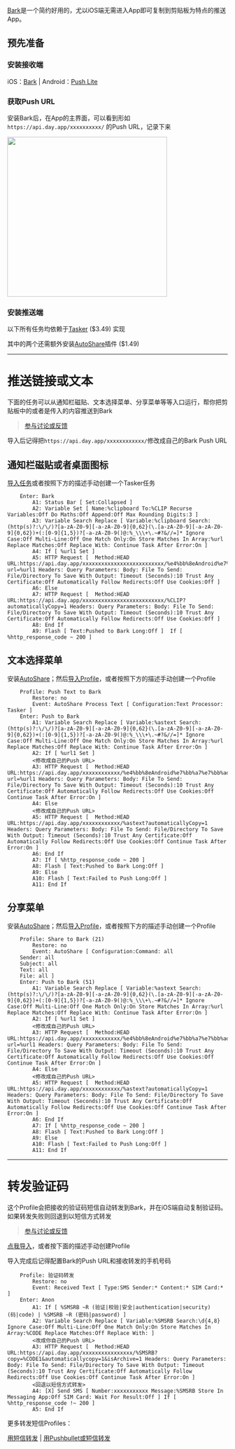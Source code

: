 [Bark](https://github.com/Finb/Bark)是一个简约好用的，尤以iOS端无需进入App即可复制到剪贴板为特点的推送App。

## 预先准备

### 安装接收端

iOS：[Bark](https://apps.apple.com/cn/app/id1403753865) | Android：[Push Lite](https://github.com/xlvecle/PushLite/releases)

### 获取Push URL

安装Bark后，在App的主界面，可以看到形如 ```https://api.day.app/xxxxxxxxxx/``` 的Push URL，记录下来

<img src="https://wx3.sinaimg.cn/mw690/0060lm7Tly1g0bu1cv28lj30om0j6gng.jpg" width=365 />

### 安装推送端

以下所有任务均依赖于[Tasker](https://play.google.com/store/apps/details?id=net.dinglisch.android.taskerm) ($3.49) 实现

其中的两个还需额外安装[AutoShare](https://play.google.com/store/apps/details?id=com.joaomgcd.autoshare)插件 ($1.49)

---

# 推送链接或文本

下面的任务可以从通知栏磁贴、文本选择菜单、分享菜单等等入口运行，帮你把剪贴板中的或者是传入的内容推送到Bark

> [参与讨论或反馈](https://meta.appinn.net/t/19189)

导入后记得把```https://api.day.app/xxxxxxxxxxxx/```修改成自己的Bark Push URL

## 通知栏磁贴或者桌面图标

[导入任务](https://taskernet.com/shares/?user=AS35m8kd%2B%2B8TCtuKD5vi%2BgxDuL5p9VAa8vrSP6viIGO6nBMQGv6ntB%2BfsCHAjiN7MZx1YA%3D%3D&id=Task%3ABark)或者按照下方的描述手动创建一个Tasker任务

```
    Enter: Bark
    	A1: Status Bar [ Set:Collapsed ] 
    	A2: Variable Set [ Name:%clipboard To:%CLIP Recurse Variables:Off Do Maths:Off Append:Off Max Rounding Digits:3 ] 
    	A3: Variable Search Replace [ Variable:%clipboard Search:(http(s)?:\/\/)?[a-zA-Z0-9][-a-zA-Z0-9]{0,62}(\.[a-zA-Z0-9][-a-zA-Z0-9]{0,62})+(:[0-9]{1,5})?[-a-zA-Z0-9()@:%_\\\+\.~#?&//=]* Ignore Case:Off Multi-Line:Off One Match Only:On Store Matches In Array:%url Replace Matches:Off Replace With: Continue Task After Error:On ] 
    	A4: If [ %url1 Set ]
    	A5: HTTP Request [  Method:HEAD URL:https://api.day.app/xxxxxxxxxxxxxxxxxxxxxxxxxx/%e4%bb%8eAndroid%e7%bb%a7%e7%bb%ad?url=%url1 Headers: Query Parameters: Body: File To Send: File/Directory To Save With Output: Timeout (Seconds):10 Trust Any Certificate:Off Automatically Follow Redirects:Off Use Cookies:Off ] 
    	A6: Else 
    	A7: HTTP Request [  Method:HEAD URL:https://api.day.app/xxxxxxxxxxxxxxxxxxxxxxxxxx/%CLIP?automaticallyCopy=1 Headers: Query Parameters: Body: File To Send: File/Directory To Save With Output: Timeout (Seconds):10 Trust Any Certificate:Off Automatically Follow Redirects:Off Use Cookies:Off ] 
    	A8: End If 
    	A9: Flash [ Text:Pushed to Bark Long:Off ]  If [ %http_response_code ~ 200 ]
```

## 文本选择菜单

安装[AutoShare](https://play.google.com/store/apps/details?id=com.joaomgcd.autoshare)；然后[导入Profile](https://taskernet.com/shares/?user=AS35m8kd%2B%2B8TCtuKD5vi%2BgxDuL5p9VAa8vrSP6viIGO6nBMQGv6ntB%2BfsCHAjiN7MZx1YA%3D%3D&id=Profile%3APush+Text+to+Bark)，或者按照下方的描述手动创建一个Profile

```
    Profile: Push Text to Bark
    	Restore: no
    	Event: AutoShare Process Text [ Configuration:Text Processor: Tasker ]
    Enter: Push to Bark
    	A1: Variable Search Replace [ Variable:%astext Search:(http(s)?:\/\/)?[a-zA-Z0-9][-a-zA-Z0-9]{0,62}(\.[a-zA-Z0-9][-a-zA-Z0-9]{0,62})+(:[0-9]{1,5})?[-a-zA-Z0-9()@:%_\\\+\.~#?&//=]* Ignore Case:Off Multi-Line:Off One Match Only:On Store Matches In Array:%url Replace Matches:Off Replace With: Continue Task After Error:On ] 
    	A2: If [ %url1 Set ]
    	<修改成自己的Push URL>
    	A3: HTTP Request [  Method:HEAD URL:https://api.day.app/xxxxxxxxxxxx/%e4%bb%8eAndroid%e7%bb%a7%e7%bb%ad?url=%url1 Headers: Query Parameters: Body: File To Send: File/Directory To Save With Output: Timeout (Seconds):10 Trust Any Certificate:Off Automatically Follow Redirects:Off Use Cookies:Off Continue Task After Error:On ] 
    	A4: Else 
    	<修改成自己的Push URL>
    	A5: HTTP Request [  Method:HEAD URL:https://api.day.app/xxxxxxxxxxxx/%astext?automaticallyCopy=1 Headers: Query Parameters: Body: File To Send: File/Directory To Save With Output: Timeout (Seconds):10 Trust Any Certificate:Off Automatically Follow Redirects:Off Use Cookies:Off Continue Task After Error:On ] 
    	A6: End If 
    	A7: If [ %http_response_code ~ 200 ]
    	A8: Flash [ Text:Pushed to Bark Long:Off ] 
    	A9: Else 
    	A10: Flash [ Text:Failed to Push Long:Off ] 
    	A11: End If 
```

## 分享菜单

安装[AutoShare](https://play.google.com/store/apps/details?id=com.joaomgcd.autoshare)；然后[导入Profile](https://taskernet.com/shares/?user=AS35m8kd%2B%2B8TCtuKD5vi%2BgxDuL5p9VAa8vrSP6viIGO6nBMQGv6ntB%2BfsCHAjiN7MZx1YA%3D%3D&id=Profile%3AShare+to+Bark)，或者按照下方的描述手动创建一个Profile

```
    Profile: Share to Bark (21)
    	Restore: no
    	Event: AutoShare [ Configuration:Command: all
    Sender: all
    Subject: all
    Text: all
    File: all ]
    Enter: Push to Bark (51)
    	A1: Variable Search Replace [ Variable:%astext Search:(http(s)?:\/\/)?[a-zA-Z0-9][-a-zA-Z0-9]{0,62}(\.[a-zA-Z0-9][-a-zA-Z0-9]{0,62})+(:[0-9]{1,5})?[-a-zA-Z0-9()@:%_\\\+\.~#?&//=]* Ignore Case:Off Multi-Line:Off One Match Only:On Store Matches In Array:%url Replace Matches:Off Replace With: Continue Task After Error:On ] 
    	A2: If [ %url1 Set ]
    	<修改成自己的Push URL>
    	A3: HTTP Request [  Method:HEAD URL:https://api.day.app/xxxxxxxxxxxx/%e4%bb%8eAndroid%e7%bb%a7%e7%bb%ad?url=%url1 Headers: Query Parameters: Body: File To Send: File/Directory To Save With Output: Timeout (Seconds):10 Trust Any Certificate:Off Automatically Follow Redirects:Off Use Cookies:Off Continue Task After Error:On ] 
    	A4: Else 
    	<修改成自己的Push URL>
    	A5: HTTP Request [  Method:HEAD URL:https://api.day.app/xxxxxxxxxxxx/%astext?automaticallyCopy=1 Headers: Query Parameters: Body: File To Send: File/Directory To Save With Output: Timeout (Seconds):10 Trust Any Certificate:Off Automatically Follow Redirects:Off Use Cookies:Off Continue Task After Error:On ] 
    	A6: End If 
    	A7: If [ %http_response_code ~ 200 ]
    	A8: Flash [ Text:Pushed to Bark Long:Off ] 
    	A9: Else 
    	A10: Flash [ Text:Failed to Push Long:Off ] 
    	A11: End If 
```

---

# 转发验证码

这个Profile会把接收的验证码短信自动转发到Bark，并在iOS端自动复制验证码。如果转发失败则回退到以短信方式转发

> [参与讨论或反馈](https://meta.appinn.net/t/19650)

[点我导入](https://taskernet.com/shares/?user=AS35m8kd%2B%2B8TCtuKD5vi%2BgxDuL5p9VAa8vrSP6viIGO6nBMQGv6ntB%2BfsCHAjiN7MZx1YA%3D%3D&id=Profile%3A%E9%AA%8C%E8%AF%81%E7%A0%81%E8%BD%AC%E5%8F%91)，或者按下面的描述手动创建Profile

导入完成后记得配置Bark的Push URL和接收转发的手机号码

```
    Profile: 验证码转发
    	Restore: no
    	Event: Received Text [ Type:SMS Sender:* Content:* SIM Card:* ]
    Enter: Anon
    	A1: If [ %SMSRB ~R (验证|校验|安全|authentication|security)(码|code) | %SMSRB ~R (密码|password) ]
    	A2: Variable Search Replace [ Variable:%SMSRB Search:\d{4,8} Ignore Case:Off Multi-Line:Off One Match Only:On Store Matches In Array:%CODE Replace Matches:Off Replace With: ] 
    	<改成你自己的Push URL>
    	A3: HTTP Request [  Method:HEAD URL:https://api.day.app/xxxxxxxxxxxxxxxx/%SMSRB?copy=%CODE1&automaticallycopy=1&isArchive=1 Headers: Query Parameters: Body: File To Send: File/Directory To Save With Output: Timeout (Seconds):10 Trust Any Certificate:Off Automatically Follow Redirects:Off Use Cookies:Off Continue Task After Error:On ] 
    	<回退以短信方式转发>
    	A4: [X] Send SMS [ Number:xxxxxxxxxxx Message:%SMSRB Store In Messaging App:Off SIM Card: Wait For Result:Off ] If [ %http_response_code !~ 200 ]
    	A5: End If 
```

更多转发短信Profiles：

[用短信转发](/Offline_SMS_Forward/readme.md)
|
[用Pushbullet或短信转发](/Pushbullet_Intergrated/readme.md#短信转发)